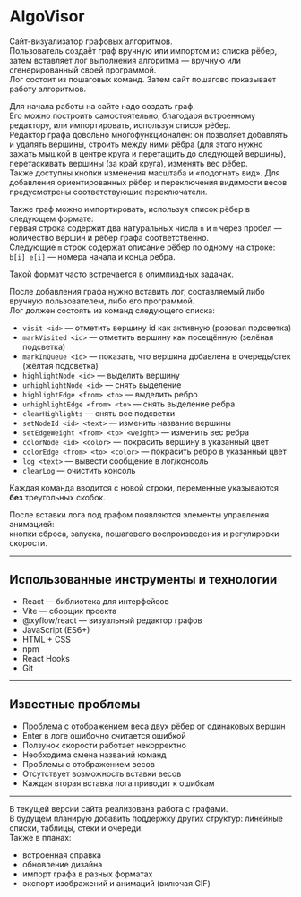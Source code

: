 # AlgoVisor

Сайт-визуализатор графовых алгоритмов.  
Пользователь создаёт граф вручную или импортом из списка рёбер, затем вставляет лог выполнения алгоритма — вручную или сгенерированный своей программой.  
Лог состоит из пошаговых команд. Затем сайт пошагово показывает работу алгоритмов.

Для начала работы на сайте надо создать граф.  
Его можно построить самостоятельно, благодаря встроенному редактору, или импортировать, используя список рёбер.  
Редактор графа довольно многофункционален: он позволяет добавлять и удалять вершины, строить между ними рёбра (для этого нужно зажать мышкой в центре круга и перетащить до следующей вершины), перетаскивать вершины (за край круга), изменять вес рёбер.  
Также доступны кнопки изменения масштаба и «подогнать вид». Для добавления ориентированных рёбер и переключения видимости весов предусмотрены соответствующие переключатели.

Также граф можно импортировать, используя список рёбер в следующем формате:  
первая строка содержит два натуральных числа `n` и `m` через пробел — количество вершин и рёбер графа соответственно.  
Следующие `m` строк содержат описание рёбер по одному на строке:  
`b[i] e[i]` — номера начала и конца ребра.

Такой формат часто встречается в олимпиадных задачах.  

После добавления графа нужно вставить лог, составляемый либо вручную пользователем, либо его программой.  
Лог должен состоять из команд следующего списка:

- `visit <id>` — отметить вершину id как активную (розовая подсветка)  
- `markVisited <id>` — отметить вершину как посещённую (зелёная подсветка)  
- `markInQueue <id>` — показать, что вершина добавлена в очередь/стек (жёлтая подсветка)  
- `highlightNode <id>` — выделить вершину  
- `unhighlightNode <id>` — снять выделение  
- `highlightEdge <from> <to>` — выделить ребро  
- `unhighlightEdge <from> <to>` — снять выделение ребра  
- `clearHighlights` — снять все подсветки  
- `setNodeId <id> <text>` — изменить название вершины  
- `setEdgeWeight <from> <to> <weight>` — изменить вес ребра  
- `colorNode <id> <color>` — покрасить вершину в указанный цвет  
- `colorEdge <from> <to> <color>` — покрасить ребро в указанный цвет  
- `log <text>` — вывести сообщение в лог/консоль  
- `clearLog` — очистить консоль

Каждая команда вводится с новой строки, переменные указываются **без** треугольных скобок.

После вставки лога под графом появляются элементы управления анимацией:  
кнопки сброса, запуска, пошагового воспроизведения и регулировки скорости.

---

## Использованные инструменты и технологии

- React — библиотека для интерфейсов  
- Vite — сборщик проекта  
- @xyflow/react — визуальный редактор графов  
- JavaScript (ES6+)  
- HTML + CSS  
- npm  
- React Hooks  
- Git

---

## Известные проблемы

- Проблема с отображением веса двух рёбер от одинаковых вершин  
- Enter в логе ошибочно считается ошибкой  
- Ползунок скорости работает некорректно  
- Необходима смена названий команд  
- Проблемы с отображением весов  
- Отсутствует возможность вставки весов  
- Каждая вторая вставка лога приводит к ошибкам

---

В текущей версии сайта реализована работа с графами.  
В будущем планирую добавить поддержку других структур: линейные списки, таблицы, стеки и очереди.  
Также в планах:
- встроенная справка  
- обновление дизайна  
- импорт графа в разных форматах  
- экспорт изображений и анимаций (включая GIF)
